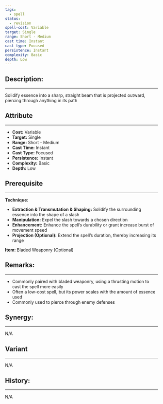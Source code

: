 ```yaml
---
tags:
  - spell
status:
  - revision
spell-cost: Variable
target: Single
range: Short - Medium
cast time: Instant
cast type: Focused
persistence: Instant
complexity: Basic
depth: Low
---
```

## Description:  
---  
Solidify essence into a sharp, straight beam that is projected outward, piercing through anything in its path  
  
## Attribute  
___  
- __Cost:__ Variable  
- __Target:__ Single  
- __Range:__ Short - Medium  
- __Cast Time:__ Instant  
- __Cast Type:__ Focused  
- __Persistence:__ Instant  
- __Complexity:__ Basic  
- __Depth:__ Low  
  
## Prerequisite  
___  
  
__Technique:__  
  
- __Extraction & Transmutation & Shaping:__ Solidify the surrounding essence into the shape of a slash  
- __Manipulation:__ Expel the slash towards a chosen direction  
- __Enhancement:__ Enhance the spell’s durability or grant increase burst of movement speed  
- __Projection (Optional):__ Extend the spell’s duration, thereby increasing its range  
  
__Item:__ Bladed Weaponry (Optional)  
  
## Remarks:  
___  
- Commonly paired with bladed weaponry, using a thrusting motion to cast the spell more easily  
- Often a low-cost spell, but its power scales with the amount of essence used  
- Commonly used to pierce through enemy defenses  
  
## Synergy:  
___  
N/A  
  
## Variant  
___  
N/A  
  
## History:  
___  
N/A